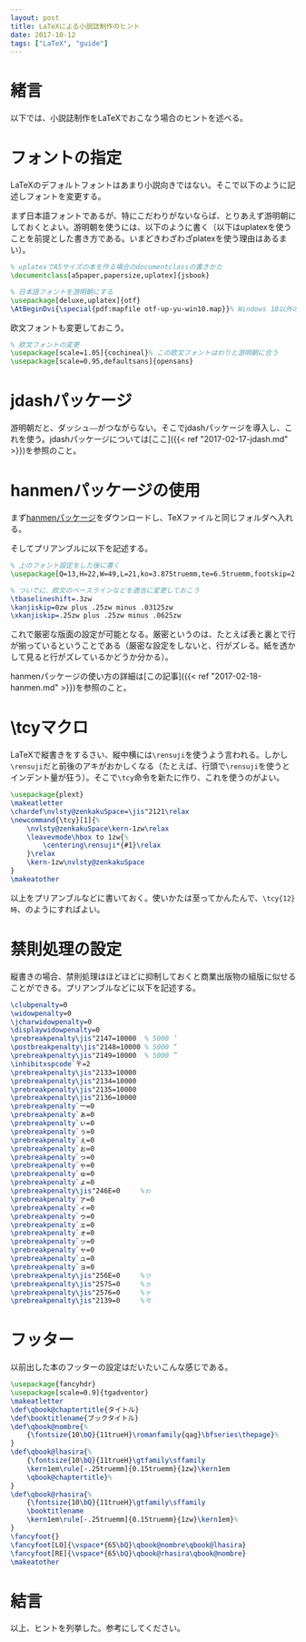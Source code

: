 ```yaml
---
layout: post
title: LaTeXによる小説誌制作のヒント
date: 2017-10-12
tags: ["LaTeX", "guide"]
---
```


# 緒言
以下では、小説誌制作をLaTeXでおこなう場合のヒントを述べる。

# フォントの指定
LaTeXのデフォルトフォントはあまり小説向きではない。そこで以下のように記述しフォントを変更する。

まず日本語フォントであるが、特にこだわりがないならば、とりあえず游明朝にしておくとよい。游明朝を使うには、以下のように書く（以下はuplatexを使うことを前提とした書き方である。いまどきわざわざplatexを使う理由はあるまい）。

```LaTeX
% uplatexでA5サイズの本を作る場合のdocumentclassの書きかた
\documentclass[a5paper,papersize,uplatex]{jsbook}

% 日本語フォントを游明朝にする
\usepackage[deluxe,uplatex]{otf}
\AtBeginDvi{\special{pdf:mapfile otf-up-yu-win10.map}}% Windows 10以外の場合は適宜変更せよ
```

欧文フォントも変更しておこう。

```LaTeX
% 欧文フォントの変更
\usepackage[scale=1.05]{cochineal}% この欧文フォントはわりと游明朝に合う
\usepackage[scale=0.95,defaultsans]{opensans}
```

# jdashパッケージ
游明朝だと、ダッシュ`――`がつながらない。そこでjdashパッケージを導入し、これを使う。jdashパッケージについては[ここ]({{< ref "2017-02-17-jdash.md" >}})を参照のこと。

# hanmenパッケージの使用
まず[hanmenパッケージ](https://gist.github.com/qdaibungei/5f6986fa99fc9a7d86122a7a9417d64e)をダウンロードし、TeXファイルと同じフォルダへ入れる。

そしてプリアンブルに以下を記述する。

```LaTeX
% 上のフォント設定をした後に書く
\usepackage[Q=13,H=22,W=49,L=21,ko=3.875truemm,te=6.5truemm,footskip=2.47truemm,tate]{hanmen}

% ついでに、欧文のベースラインなどを適当に変更しておこう
\tbaselineshift=.3zw
\kanjiskip=0zw plus .25zw minus .03125zw
\xkanjiskip=.25zw plus .25zw minus .0625zw
```

これで厳密な版面の設定が可能となる。厳密というのは、たとえば表と裏とで行が揃っているということである（厳密な設定をしないと、行がズレる。紙を透かして見ると行がズレているかどうか分かる）。

hanmenパッケージの使い方の詳細は[この記事]({{< ref "2017-02-18-hanmen.md" >}})を参照のこと。

# \tcyマクロ
LaTeXで縦書きをするさい、縦中横には`\rensuji`を使うよう言われる。しかし`\rensuji`だと前後のアキがおかしくなる（たとえば、行頭で`\rensuji`を使うとインデント量が狂う）。そこで`\tcy`命令を新たに作り、これを使うのがよい。

```LaTeX
\usepackage{plext}
\makeatletter
\chardef\nvlsty@zenkakuSpace=\jis"2121\relax
\newcommand{\tcy}[1]{%
    \nvlsty@zenkakuSpace\kern-1zw\relax
    \leavevmode\hbox to 1zw{%
        \centering\rensuji*{#1}\relax
    }\relax
    \kern-1zw\nvlsty@zenkakuSpace
}
\makeatother
```

以上をプリアンブルなどに書いておく。使いかたは至ってかんたんで、`\tcy{12}時`、のようにすればよい。

# 禁則処理の設定
縦書きの場合、禁則処理はほどほどに抑制しておくと商業出版物の組版に似せることができる。プリアンブルなどに以下を記述する。

```LaTeX
\clubpenalty=0
\widowpenalty=0
\jcharwidowpenalty=0
\displaywidowpenalty=0
\prebreakpenalty\jis"2147=10000  % 5000 ’
\postbreakpenalty\jis"2148=10000 % 5000 “
\prebreakpenalty\jis"2149=10000  % 5000 ”
\inhibitxspcode`〒=2
\prebreakpenalty\jis"2133=10000
\prebreakpenalty\jis"2134=10000
\prebreakpenalty\jis"2135=10000
\prebreakpenalty\jis"2136=10000
\prebreakpenalty`ー=0
\prebreakpenalty`ぁ=0
\prebreakpenalty`ぃ=0
\prebreakpenalty`ぅ=0
\prebreakpenalty`ぇ=0
\prebreakpenalty`ぉ=0
\prebreakpenalty`っ=0
\prebreakpenalty`ゃ=0
\prebreakpenalty`ゅ=0
\prebreakpenalty`ょ=0
\prebreakpenalty\jis"246E=0     %ゎ
\prebreakpenalty`ァ=0
\prebreakpenalty`ィ=0
\prebreakpenalty`ゥ=0
\prebreakpenalty`ェ=0
\prebreakpenalty`ォ=0
\prebreakpenalty`ッ=0
\prebreakpenalty`ャ=0
\prebreakpenalty`ュ=0
\prebreakpenalty`ョ=0
\prebreakpenalty\jis"256E=0     %ヮ
\prebreakpenalty\jis"2575=0     %ヵ
\prebreakpenalty\jis"2576=0     %ヶ
\prebreakpenalty\jis"2139=0     %々
```

# フッター
以前出した本のフッターの設定はだいたいこんな感じである。

```LaTeX
\usepackage{fancyhdr}
\usepackage[scale=0.9]{tgadventor}
\makeatletter
\def\qbook@chaptertitle{タイトル}
\def\booktitlename{ブックタイトル}
\def\qbook@nombre{%
    {\fontsize{10\bQ}{11trueH}\romanfamily{qag}\bfseries\thepage}%
}
\def\qbook@lhasira{%
    {\fontsize{10\bQ}{11trueH}\gtfamily\sffamily
    \kern1em\rule[-.25truemm]{0.15truemm}{1zw}\kern1em
    \qbook@chaptertitle}%
}
\def\qbook@rhasira{%
    {\fontsize{10\bQ}{11trueH}\gtfamily\sffamily
    \booktitlename
    \kern1em\rule[-.25truemm]{0.15truemm}{1zw}\kern1em}%
}
\fancyfoot{}
\fancyfoot[LO]{\vspace*{65\bQ}\qbook@nombre\qbook@lhasira}
\fancyfoot[RE]{\vspace*{65\bQ}\qbook@rhasira\qbook@nombre}
\makeatother
```

# 結言
以上、ヒントを列挙した。参考にしてください。
